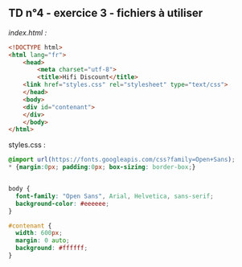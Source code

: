 ## TD n°4 - exercice 3 - fichiers à utiliser


_index.html :_
```html
<!DOCTYPE html>
<html lang="fr">
	<head>
		<meta charset="utf-8">
		<title>Hifi Discount</title>
    <link href="styles.css" rel="stylesheet" type="text/css">
	</head>
	<body>
    <div id="contenant">
    </div>
	</body>
</html>

```

styles.css :
```css
@import url(https://fonts.googleapis.com/css?family=Open+Sans);
* {margin:0px; padding:0px; box-sizing: border-box;}


body {
  font-family: "Open Sans", Arial, Helvetica, sans-serif;
  background-color: #eeeeee;
}

#contenant {
  width: 600px;
  margin: 0 auto; 
  background: #ffffff;
}
```
